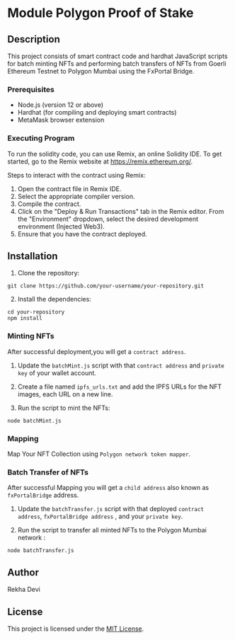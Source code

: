 # Module Polygon Proof of Stake

## Description

This project consists of smart contract code and hardhat JavaScript scripts for batch minting NFTs and performing batch transfers of NFTs from Goerli Ethereum Testnet to Polygon Mumbai using the FxPortal Bridge.


### Prerequisites

- Node.js (version 12 or above)
- Hardhat (for compiling and deploying smart contracts)
- MetaMask browser extension

### Executing Program
To run the solidity code, you can use Remix, an online Solidity IDE. To get started, go to the Remix website at https://remix.ethereum.org/.

Steps to interact with the contract using Remix:

1. Open the contract file in Remix IDE.
2. Select the appropriate compiler version.
3. Compile the contract.
4. Click on the "Deploy & Run Transactions" tab in the Remix editor. From the "Environment" dropdown, select the desired development environment (Injected Web3).
5. Ensure that you have the contract deployed.

## Installation
1. Clone the repository:

```
git clone https://github.com/your-username/your-repository.git
```

2. Install the dependencies:

```
cd your-repository
npm install
```

### Minting NFTs

After successful deployment,you will get a `contract address`.

1. Update the `batchMint.js` script with that `contract address` and `private key` of your wallet account.

2. Create a file named `ipfs_urls.txt` and add the IPFS URLs for the NFT images, each URL on a new line.

3. Run the script to mint the NFTs:

```
node batchMint.js
```

### Mapping 

Map Your NFT Collection using `Polygon network token mapper`. 

### Batch Transfer of NFTs

After successful Mapping you will get a `child address` also known as `fxPortalBridge` address.

1. Update the `batchTransfer.js` script with that deployed `contract address`, `fxPortalBridge address` , and your `private key`.

2. Run the script to transfer all minted NFTs to the  Polygon Mumbai network :

```
node batchTransfer.js
```


## Author 

Rekha Devi

## License

This project is licensed under the [MIT License](https://opensource.org/licenses/MIT).
